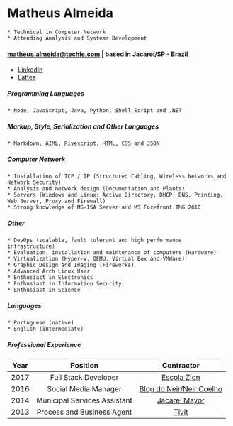 Matheus Almeida
===============
>
    * Technical in Computer Network
    * Attending Analysis and Systems Development

#### matheus.almeida@techie.com | based in Jacareí/SP - Brazil

* [LinkedIn](https://goo.gl/bbhRPB)
* [Lattes](http://goo.gl/fZGbEL)

##### Programming Languages
> 
    * Node, JavaScript, Java, Python, Shell Script and .NET

##### Markup, Style, Serialization and Other Languages
>
    * Markdown, AIML, Rivescript, HTML, CSS and JSON

##### Computer Network
>
    * Installation of TCP / IP (Structured Cabling, Wireless Networks and Network Security)
    * Analysis and network design (Documentation and Plants)
    * Servers (Windows and Linux: Active Directory, DHCP, DNS, Printing, Web Server, Proxy and Firewall)
    * Strong knowledge of MS-ISA Server and MS Forefront TMG 2010
    
##### Other
>
    * DevOps (scalable, fault tolerant and high performance infrastructure)
    * Evaluation, installation and maintenance of computers (Hardware)
    * Virtualization (Hyper-V, QEMU, Virtual Box and VMWare)
    * Graphic Design and Imaging (Fireworks)
    * Advanced Arch Linux User
    * Enthusiast in Electronics
    * Enthusiast in Information Security
    * Enthusiast in Science
    
##### Languages
>
    * Portuguese (native)
    * English (intermediate)
    
##### Professional Experience

| Year | Position                     | Contractor                                            |
| :--: | :--------------------------: | :---------------------------------------------------: |
| 2017 | Full Stack Developer         | [Escola Zion](http://www.escolazion.com/)             |
| 2016 | Social Media Manager         | [Blog do Neir/Neir Coelho](http://blogdoneir.com.br/) |
| 2014 | Municipal Services Assistant | [Jacareí Mayor](http://www.jacarei.sp.gov.br/)        |
| 2013 | Process and Business Agent   | [Tivit](http://www.tivit.com.br/)                     |
